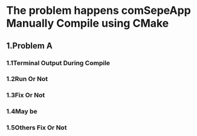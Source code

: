 # The problem happens comSepeApp Manually Compile using CMake

## 1.Problem A

### 1.1Terminal Output During Compile

### 1.2Run Or Not

### 1.3Fix Or Not

### 1.4May be

### 1.5Others Fix Or Not
